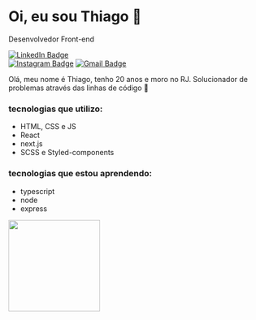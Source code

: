 # Oi, eu sou Thiago 👋
Desenvolvedor Front-end


[![LinkedIn Badge](https://img.shields.io/badge/-Thiago%20Fernandes-FF084A?style=flat-square&labelColor=FF084A&logo=linkedin&logoColor=white&link=https://www.instagram.com/thiagofernades.dev/)](https://www.linkedin.com/in/thiago-fernandes-front/)  
[![Instagram Badge](https://img.shields.io/badge/-@thiagofernandes.dev-FF084A?style=flat-square&labelColor=FF084A&logo=instagram&logoColor=white&link=https://www.instagram.com/thiagofernades.dev/)](https://www.instagram.com/thiagofernades.dev/)
[![Gmail Badge](https://img.shields.io/badge/-thiagojfcarvalho@gmail.com-FF084A?style=flat-square&labelColor=FF084A&logo=gmail&logoColor=white&link=https://www.instagram.com/thiagofernades.dev/)](https://www.instagram.com/thiagofernades.dev/)

Olá, meu nome é Thiago, tenho 20 anos e moro no RJ. Solucionador de problemas através das linhas de código 🤩
  
### tecnologias que utilizo:
- HTML, CSS e JS
- React
- next.js
- SCSS e Styled-components

### tecnologias que estou aprendendo:
- typescript
- node 
- express

<div>
 <img height="180em" src="https://github-readme-stats.vercel.app/api/top-langs/?username=th-fernandes&layout=compact&langs_count=16&theme=dracula" />
</div>

